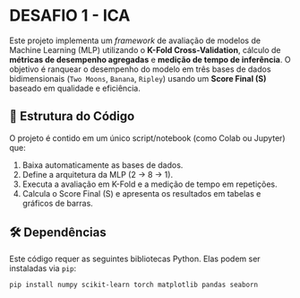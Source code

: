 # DESAFIO 1 - ICA

Este projeto implementa um *framework* de avaliação de modelos de Machine Learning (MLP) utilizando o **K-Fold Cross-Validation**, cálculo de **métricas de desempenho agregadas** e **medição de tempo de inferência**. O objetivo é ranquear o desempenho do modelo em três bases de dados bidimensionais (`Two Moons`, `Banana`, `Ripley`) usando um **Score Final (S)** baseado em qualidade e eficiência.

## 📄 Estrutura do Código

O projeto é contido em um único script/notebook (como Colab ou Jupyter) que:

1. Baixa automaticamente as bases de dados.
2. Define a arquitetura da MLP (2 $\rightarrow$ 8 $\rightarrow$ 1).
3. Executa a avaliação em K-Fold e a medição de tempo em repetições.
4. Calcula o Score Final (S) e apresenta os resultados em tabelas e gráficos de barras.

## 🛠️ Dependências

Este código requer as seguintes bibliotecas Python. Elas podem ser instaladas via `pip`:

```bash
pip install numpy scikit-learn torch matplotlib pandas seaborn

